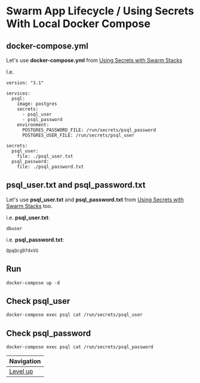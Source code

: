 # Swarm App Lifecycle / Using Secrets With Local Docker Compose #

## docker-compose.yml ##

Let's use **docker-compose.yml** from [Using Secrets with Swarm Stacks](../../swarm-usage/using-secrets-in-swarm-stacks/README.md) 

I.e.

    version: "3.1"
    
    services:
      psql:
        image: postgres
        secrets:
          - psql_user
          - psql_password
        environment:
          POSTGRES_PASSWORD_FILE: /run/secrets/psql_password
          POSTGRES_USER_FILE: /run/secrets/psql_user
    
    secrets:
      psql_user:
        file: ./psql_user.txt
      psql_password:
        file: ./psql_password.txt

## psql_user.txt and psql_password.txt ##

Let's use **psql_user.txt** and **psql_password.txt** from [Using Secrets with Swarm Stacks](../../swarm-usage/using-secrets-in-swarm-stacks/README.md) too. 

i.e. **psql_user.txt**:

    dbuser    

i.e. **psql_password.txt**:

    QpqQcgD7dxVG    

## Run ##

    docker-compose up -d
    
## Check psql_user ##

    docker-compose exec psql cat /run/secrets/psql_user

## Check psql_password ##

    docker-compose exec psql cat /run/secrets/psql_password

| Navigation               |
| ------------------------ |
| [Level up](../README.md) |
